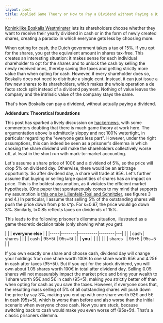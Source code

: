 ```yaml
---
layout: post
title: Applied Game Theory or How to Pay a Dividend without Paying a Dividend
---
```

<a href="http://boskalis.com">Koninklijke Boskalis Westminster</a> lets its shareholders choose whether they want to receive their yearly dividend in cash or in the form of newly created shares, creating a paradox in which everyone gets less by choosing more.

When opting for cash, the Dutch government takes a tax of 15%.
If you opt for the shares, you get the equivalent amount in shares tax-free.
This creates an interesting situation: it makes sense for each individual shareholder to opt for the shares and to unlock the cash by selling the newly received ones, thereby saving the taxes and getting strictly more value than when opting for cash. However, if every shareholder does so, Boskalis does not need to distribute
a single cent. Instead, it can just issue a few new shares to its shareholders, which makes the whole operation
a de facto stock split instead of a dividend payment. Nothing of value leaves the company and the intrinsic value of the company stays the same.

That's how Boskalis can pay a dividend, without actually paying a dividend.

**Addendum: Theoretical foundations**

This post has sparked a lively discussion on <a href="https://news.ycombinator.com/item?id=11821150">hackernews</a>, with some commentors doubting that there is much game theory at work here. The argumentation above is admittedly sloppy and not 100% watertight, in particular regarding the "everyone gets less part". However, under the right assumptions, this can indeed be seen as a prisoner's dilemma in which chosing the share dividend will make the shareholders collectively worse off, at least in the short run with mark-to-market accounting.

Let's assume a share price of 100€ and a dividend of 5%, so the price will drop 5% on dividend day. Otherwise, there would be an arbitrage opportunity. So after dividend day, a share will trade at 95€. Let's further assume that buying or selling large quantities of shares has an impact on price. This is the boldest assumption, as it violates the efficient market hypothesis. (One paper that spontaneously comes to my mind that supports my assumption is <a href="http://www.phd-finance.uzh.ch/dam/jcr:00000000-0c10-63f1-ffff-ffffc9353e96/FS_spring15_paper_Von-Lilienfeld-Toal.pdf">this one by Lilienfeld-Toal and Schnitzler</a>, see figures 3 and 4.) In particular, I assume that selling 5% of the outstanding shares will push the price down from p to s*p. For s=0.97, the price would go down 3%. Similarly, t=0.85 reflects taxes on dividends of 15%.

This leads to the following prisoner's dilemma situation, illustrated as a game theoretic decision table (only showing what you get):

|     |        | **everyone else**  |   |
|-----|--------|----------|--------|---|
|     |        | cash     | shares |   |
| | cash   | 95+5t    | 95s+5t |   |
| **you**  |        |      |  |   |
|  | shares&nbsp;&nbsp; | 95+5     | 95s+5  |   |

If you own exactly one share and choose cash, dividend day will change your holdings from one share worth 100€ to one share worth 95€ and 4.25€ in cash after taxes (95+5t). But if you opt for the stock dividend, you will own about 1.05 shares worth 100€ in total after dividend day. Selling 0.05 shares will not measurably impact the market price and bring your wealth to 1 share worth 95€ and 5€ in cash (95+5), making you strictly better off than when opting for cash as you save the taxes. However, if everyone does that, the resulting mass selling of 5% of all outstanding shares will push down the price by say 3%, making you end up with one share worth 92€ and 5€ in cash (95s+5), which is worse than before and also worse than the initial scenario when everyone chose cash. Now you are stuck, because switching back to cash would make you even worse off (95s+5t). That's a classic prisoners dilemma.

